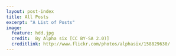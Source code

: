 ```yaml
---
layout: post-index
title: All Posts
excerpt: "A List of Posts"
image:
  feature: hdd.jpg
  credit:  By Alpha six [CC BY-SA 2.0)]
  creditlink: http://www.flickr.com/photos/alphasix/158829630/
---
```

